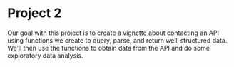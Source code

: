 # Project 2

Our goal with this project is to create a vignette about contacting an API using functions we create to query, parse, and return well-structured data. We’ll then use the functions to obtain data from the API and do some exploratory data analysis.
